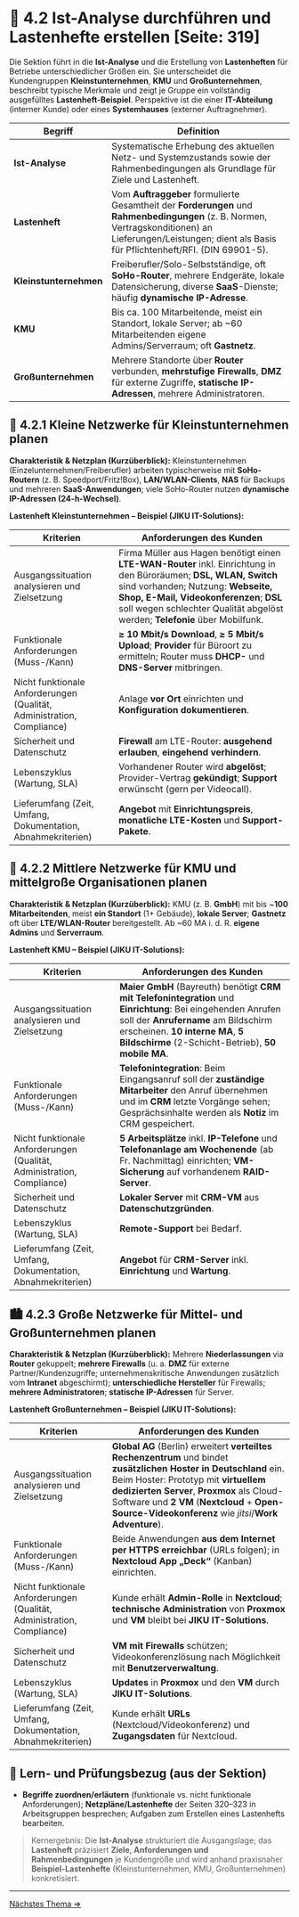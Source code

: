 # 🧭 4.2 Ist-Analyse durchführen und Lastenhefte erstellen [Seite: 319]

Die Sektion führt in die **Ist-Analyse** und die Erstellung von **Lastenheften** für Betriebe unterschiedlicher Größen ein. Sie unterscheidet die Kundengruppen **Kleinstunternehmen**, **KMU** und **Großunternehmen**, beschreibt typische Merkmale und zeigt je Gruppe ein vollständig ausgefülltes **Lastenheft-Beispiel**. Perspektive ist die einer **IT-Abteilung** (interner Kunde) oder eines **Systemhauses** (externer Auftragnehmer). 

| Begriff                | Definition                                                                                                                                                                                                      |
| ---------------------- | --------------------------------------------------------------------------------------------------------------------------------------------------------------------------------------------------------------- |
| **Ist-Analyse**        | Systematische Erhebung des aktuellen Netz- und Systemzustands sowie der Rahmenbedingungen als Grundlage für Ziele und Lastenheft.                                                                               |
| **Lastenheft**         | Vom **Auftraggeber** formulierte Gesamtheit der **Forderungen** und **Rahmenbedingungen** (z. B. Normen, Vertragskonditionen) an Lieferungen/Leistungen; dient als Basis für Pflichtenheft/RFI. (DIN 69901-5).  |
| **Kleinstunternehmen** | Freiberufler/Solo-Selbstständige, oft **SoHo-Router**, mehrere Endgeräte, lokale Datensicherung, diverse **SaaS**-Dienste; häufig **dynamische IP-Adresse**.                                                    |
| **KMU**                | Bis ca. 100 Mitarbeitende, meist ein Standort, lokale Server; ab ~60 Mitarbeitenden eigene Admins/Serverraum; oft **Gastnetz**.                                                                                 |
| **Großunternehmen**    | Mehrere Standorte über **Router** verbunden, **mehrstufige Firewalls**, **DMZ** für externe Zugriffe, **statische IP-Adressen**, mehrere Administratoren.                                                       |

## 🧩 4.2.1 Kleine Netzwerke für Kleinstunternehmen planen

**Charakteristik & Netzplan (Kurzüberblick):** Kleinstunternehmen (Einzelunternehmen/Freiberufler) arbeiten typischerweise mit **SoHo-Routern** (z. B. Speedport/Fritz!Box), **LAN/WLAN-Clients**, **NAS** für Backups und mehreren **SaaS-Anwendungen**; viele SoHo-Router nutzen **dynamische IP-Adressen (24-h-Wechsel)**. 

**Lastenheft Kleinstunternehmen – Beispiel (JIKU IT-Solutions):** 

| Kriterien                                                              | Anforderungen des Kunden                                                                                                                                                                                                                                                         |
| ---------------------------------------------------------------------- | -------------------------------------------------------------------------------------------------------------------------------------------------------------------------------------------------------------------------------------------------------------------------------- |
| Ausgangssituation analysieren und Zielsetzung                          | Firma Müller aus Hagen benötigt einen **LTE-WAN-Router** inkl. Einrichtung in den Büroräumen; **DSL, WLAN, Switch** sind vorhanden; Nutzung: **Webseite, Shop, E-Mail, Videokonferenzen**; **DSL** soll wegen schlechter Qualität abgelöst werden; **Telefonie** über Mobilfunk. |
| Funktionale Anforderungen (Muss-/Kann)                                 | **≥ 10 Mbit/s Download**, **≥ 5 Mbit/s Upload**; **Provider** für Büroort zu ermitteln; Router muss **DHCP-** und **DNS-Server** mitbringen.                                                                                                                                     |
| Nicht funktionale Anforderungen (Qualität, Administration, Compliance) | Anlage **vor Ort** einrichten und **Konfiguration dokumentieren**.                                                                                                                                                                                                               |
| Sicherheit und Datenschutz                                             | **Firewall** am LTE-Router: **ausgehend erlauben**, **eingehend verhindern**.                                                                                                                                                                                                    |
| Lebenszyklus (Wartung, SLA)                                            | Vorhandener Router wird **abgelöst**; Provider-Vertrag **gekündigt**; **Support** erwünscht (gern per Videocall).                                                                                                                                                                |
| Lieferumfang (Zeit, Umfang, Dokumentation, Abnahmekriterien)           | **Angebot** mit **Einrichtungspreis**, **monatliche LTE-Kosten** und **Support-Pakete**.                                                                                                                                                                                         |

## 🏢 4.2.2 Mittlere Netzwerke für KMU und mittelgroße Organisationen planen

**Charakteristik & Netzplan (Kurzüberblick):** KMU (z. B. **GmbH**) mit bis ~**100 Mitarbeitenden**, meist **ein Standort** (1+ Gebäude), **lokale Server**; **Gastnetz** oft über **LTE/WLAN-Router** bereitgestellt. Ab ~60 MA i. d. R. **eigene Admins** und **Serverraum**. 

**Lastenheft KMU – Beispiel (JIKU IT-Solutions):** 

| Kriterien                                                              | Anforderungen des Kunden                                                                                                                                                                                                                      |
| ---------------------------------------------------------------------- | --------------------------------------------------------------------------------------------------------------------------------------------------------------------------------------------------------------------------------------------- |
| Ausgangssituation analysieren und Zielsetzung                          | **Maier GmbH** (Bayreuth) benötigt **CRM mit Telefonintegration** und **Einrichtung**: Bei eingehenden Anrufen soll der **Anrufername** am Bildschirm erscheinen. **10 interne MA**, **5 Bildschirme** (2-Schicht-Betrieb), **50 mobile MA**. |
| Funktionale Anforderungen (Muss-/Kann)                                 | **Telefonintegration**: Beim Eingangsanruf soll der **zuständige Mitarbeiter** den Anruf übernehmen und im **CRM** letzte Vorgänge sehen; Gesprächsinhalte werden als **Notiz** im CRM gespeichert.                                           |
| Nicht funktionale Anforderungen (Qualität, Administration, Compliance) | **5 Arbeitsplätze** inkl. **IP-Telefone** und **Telefonanlage** **am Wochenende** (ab Fr. Nachmittag) einrichten; **VM-Sicherung** auf vorhandenem **RAID-Server**.                                                                           |
| Sicherheit und Datenschutz                                             | **Lokaler Server** mit **CRM-VM** aus **Datenschutzgründen**.                                                                                                                                                                                 |
| Lebenszyklus (Wartung, SLA)                                            | **Remote-Support** bei Bedarf.                                                                                                                                                                                                                |
| Lieferumfang (Zeit, Umfang, Dokumentation, Abnahmekriterien)           | **Angebot** für **CRM-Server** inkl. **Einrichtung** und **Wartung**.                                                                                                                                                                         |

## 🏙️ 4.2.3 Große Netzwerke für Mittel- und Großunternehmen planen

**Charakteristik & Netzplan (Kurzüberblick):** Mehrere **Niederlassungen** via **Router** gekuppelt; **mehrere Firewalls** (u. a. **DMZ** für externe Partner/Kundenzugriffe; unternehmenskritische Anwendungen zusätzlich vom **Intranet** abgeschirmt); **unterschiedliche Hersteller** für Firewalls; **mehrere Administratoren**; **statische IP-Adressen** für Server. 

**Lastenheft Großunternehmen – Beispiel (JIKU IT-Solutions):** 

| Kriterien                                                              | Anforderungen des Kunden                                                                                                                                                                                                                                                                                       |
| ---------------------------------------------------------------------- | -------------------------------------------------------------------------------------------------------------------------------------------------------------------------------------------------------------------------------------------------------------------------------------------------------------- |
| Ausgangssituation analysieren und Zielsetzung                          | **Global AG** (Berlin) erweitert **verteiltes Rechenzentrum** und bindet **zusätzlichen Hoster in Deutschland** ein. Beim Hoster: Prototyp mit **virtuellem dedizierten Server**, **Proxmox** als Cloud-Software und **2 VM** (**Nextcloud** + **Open-Source-Videokonferenz** wie *jitsi*/**Work Adventure**). |
| Funktionale Anforderungen (Muss-/Kann)                                 | Beide Anwendungen **aus dem Internet per HTTPS erreichbar** (URLs folgen); in **Nextcloud** **App „Deck“** (Kanban) einrichten.                                                                                                                                                                                |
| Nicht funktionale Anforderungen (Qualität, Administration, Compliance) | Kunde erhält **Admin-Rolle** in **Nextcloud**; **technische Administration** von **Proxmox** und **VM** bleibt bei **JIKU IT-Solutions**.                                                                                                                                                                      |
| Sicherheit und Datenschutz                                             | **VM mit Firewalls** schützen; Videokonferenzlösung nach Möglichkeit mit **Benutzerverwaltung**.                                                                                                                                                                                                               |
| Lebenszyklus (Wartung, SLA)                                            | **Updates** in **Proxmox** und den **VM** durch **JIKU IT-Solutions**.                                                                                                                                                                                                                                         |
| Lieferumfang (Zeit, Umfang, Dokumentation, Abnahmekriterien)           | Kunde erhält **URLs** (Nextcloud/Videokonferenz) und **Zugangsdaten** für Nextcloud.                                                                                                                                                                                                                           |

## 📝 Lern- und Prüfungsbezug (aus der Sektion)

* **Begriffe zuordnen/erläutern** (funktionale vs. nicht funktionale Anforderungen); **Netzpläne/Lastenhefte** der Seiten 320–323 in Arbeitsgruppen besprechen; Aufgaben zum Erstellen eines Lastenhefts bearbeiten. 

> Kernergebnis: Die **Ist-Analyse** strukturiert die Ausgangslage; das **Lastenheft** präzisiert **Ziele, Anforderungen und Rahmenbedingungen** je Kundengröße und wird anhand praxisnaher **Beispiel-Lastenhefte** (Kleinstunternehmen, KMU, Großunternehmen) konkretisiert. 

---

[Nächstes Thema => ](./4.2.1_Kleine_Netzwerke_fuer_Kleinunternehmen_planen.md)
